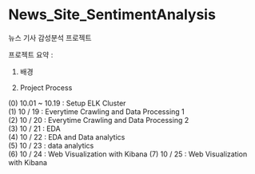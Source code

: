 # News_Site_SentimentAnalysis

뉴스 기사 감성분석 프로젝트

프로젝트 요약 :



1. 배경 


2. Project Process

(0) 10.01 ~ 10.19 : Setup ELK Cluster    
(1) 10 / 19 : Everytime Crawling and Data Processing 1  
(2) 10 / 20 : Everytime Crawling and Data Processing 2  
(3) 10 / 21 : EDA  
(4) 10 / 22 : EDA and Data analytics  
(5) 10 / 23 : data analytics  
(6) 10 / 24 : Web Visualization with Kibana
(7) 10 / 25 : Web Visualization with Kibana  

